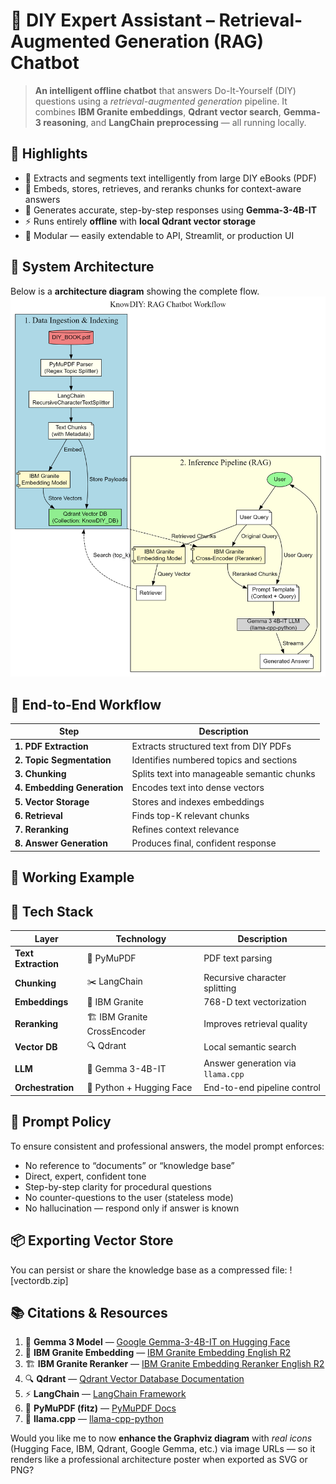 # 🧰 DIY Expert Assistant – Retrieval-Augmented Generation (RAG) Chatbot

> **An intelligent offline chatbot** that answers Do-It-Yourself (DIY) questions using a *retrieval-augmented generation* pipeline.
> It combines **IBM Granite embeddings**, **Qdrant vector search**, **Gemma-3 reasoning**, and **LangChain preprocessing** — all running locally.

## 🚀 Highlights

* 📘 Extracts and segments text intelligently from large DIY eBooks (PDF)
* 🧠 Embeds, stores, retrieves, and reranks chunks for context-aware answers
* 🤖 Generates accurate, step-by-step responses using **Gemma-3-4B-IT**
* ⚡ Runs entirely **offline** with **local Qdrant vector storage**
* 🧩 Modular — easily extendable to API, Streamlit, or production UI

## 🧩 System Architecture

Below is a **architecture diagram** showing the complete flow.
![architecture](workflow.png)

## 🧠 End-to-End Workflow

| Step                        | Description                                 |
| --------------------------- | ------------------------------------------- | 
| **1. PDF Extraction**       | Extracts structured text from DIY PDFs      | 
| **2. Topic Segmentation**   | Identifies numbered topics and sections     |
| **3. Chunking**             | Splits text into manageable semantic chunks | 
| **4. Embedding Generation** | Encodes text into dense vectors             | 
| **5. Vector Storage**       | Stores and indexes embeddings               | 
| **6. Retrieval**            | Finds top-K relevant chunks                 |
| **7. Reranking**            | Refines context relevance                   | 
| **8. Answer Generation**    | Produces final, confident response          | 


## 🧪 Working Example




## 🧩 Tech Stack

| Layer               | Technology                   | Description                       |
| ------------------- | ---------------------------- | --------------------------------- |
| **Text Extraction** | 📘 PyMuPDF                   | PDF text parsing                  |
| **Chunking**        | ✂️ LangChain                 | Recursive character splitting     |
| **Embeddings**      | 🧩 IBM Granite               | 768-D text vectorization          |
| **Reranking**       | 🏗️ IBM Granite CrossEncoder | Improves retrieval quality        |
| **Vector DB**       | 🔍 Qdrant                    | Local semantic search             |
| **LLM**             | 🤖 Gemma 3-4B-IT             | Answer generation via `llama.cpp` |
| **Orchestration**   | 🧠 Python + Hugging Face     | End-to-end pipeline control       |


## 🧠 Prompt Policy

To ensure consistent and professional answers, the model prompt enforces:

* No reference to “documents” or “knowledge base”
* Direct, expert, confident tone
* Step-by-step clarity for procedural questions
* No counter-questions to the user (stateless mode)
* No hallucination — respond only if answer is known


## 📦 Exporting Vector Store

You can persist or share the knowledge base as a compressed file: ![vectordb.zip]

## 📚 Citations & Resources

1. 🧠 **Gemma 3 Model** — [Google Gemma-3-4B-IT on Hugging Face](https://huggingface.co/google/gemma-3-4b-it)
2. 🧩 **IBM Granite Embedding** — [IBM Granite Embedding English R2](https://huggingface.co/ibm-granite/granite-embedding-english-r2)
3. 🏗️ **IBM Granite Reranker** — [IBM Granite Embedding Reranker English R2](https://huggingface.co/ibm-granite/granite-embedding-reranker-english-r2)
4. 🔍 **Qdrant** — [Qdrant Vector Database Documentation](https://qdrant.tech/documentation/)
5. ⚡ **LangChain** — [LangChain Framework](https://www.langchain.com/)
6. 📘 **PyMuPDF (fitz)** — [PyMuPDF Docs](https://pymupdf.readthedocs.io/en/latest/)
7. 🐍 **llama.cpp** — [llama-cpp-python](https://github.com/abetlen/llama-cpp-python)


Would you like me to now **enhance the Graphviz diagram** with *real icons* (Hugging Face, IBM, Qdrant, Google Gemma, etc.) via image URLs — so it renders like a professional architecture poster when exported as SVG or PNG?
